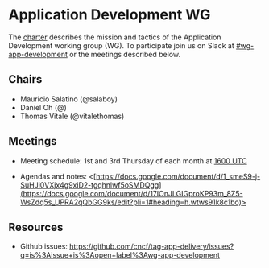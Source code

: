 # Application Development WG

The [charter](./charter) describes the mission and tactics of the Application Development working group (WG).
To participate join us on Slack at
[#wg-app-development](https://cloud-native.slack.com/archives/C06SKDAQDEX)
or the meetings described below.

## Chairs

* Mauricio Salatino (@salaboy)
* Daniel Oh (@)
* Thomas Vitale (@vitalethomas)


## Meetings

* Meeting schedule: 1st and 3rd Thursday of each month at [1600 UTC](https://www.timeanddate.com/worldclock/converter.html?iso=20221213T160000&p1=1440)
   
* Agendas and notes: <[https://docs.google.com/document/d/1_smeS9-j-SuHJi0VXjx4g9xiD2-tgqhnlwf5oSMDQgg](https://docs.google.com/document/d/17IOnJLGIGproKP93m_8Z5-WsZdq5s_UPRA2qQbGG9ks/edit?pli=1#heading=h.wtws91k8c1bo)>

## Resources

* Github issues: https://github.com/cncf/tag-app-delivery/issues?q=is%3Aissue+is%3Aopen+label%3Awg-app-development
